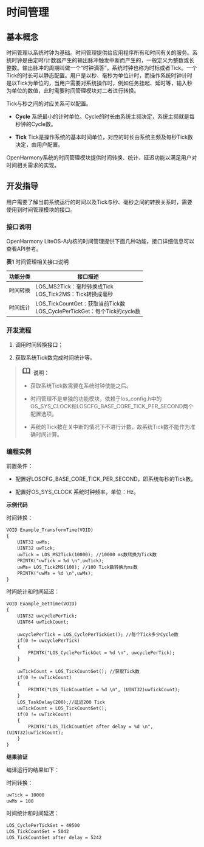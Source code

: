 # 时间管理


## 基本概念

时间管理以系统时钟为基础。时间管理提供给应用程序所有和时间有关的服务。系统时钟是由定时/计数器产生的输出脉冲触发中断而产生的，一般定义为整数或长整数。输出脉冲的周期叫做一个“时钟滴答”。系统时钟也称为时标或者Tick。一个Tick的时长可以静态配置。用户是以秒、毫秒为单位计时，而操作系统时钟计时是以Tick为单位的，当用户需要对系统操作时，例如任务挂起、延时等，输入秒为单位的数值，此时需要时间管理模块对二者进行转换。

Tick与秒之间的对应关系可以配置。

- **Cycle**
  系统最小的计时单位。Cycle的时长由系统主频决定，系统主频就是每秒钟的Cycle数。

- **Tick**
  Tick是操作系统的基本时间单位，对应的时长由系统主频及每秒Tick数决定，由用户配置。

OpenHarmony系统的时间管理模块提供时间转换、统计、延迟功能以满足用户对时间相关需求的实现。


## 开发指导

用户需要了解当前系统运行的时间以及Tick与秒、毫秒之间的转换关系时，需要使用到时间管理模块的接口。


### 接口说明

OpenHarmony LiteOS-A内核的时间管理提供下面几种功能，接口详细信息可以查看API参考。

  **表1** 时间管理相关接口说明

| 功能分类 | 接口描述 | 
| -------- | -------- |
| 时间转换 | LOS_MS2Tick：毫秒转换成Tick<br/>LOS_Tick2MS：Tick转换成毫秒 | 
| 时间统计 | LOS_TickCountGet：获取当前Tick数<br/>LOS_CyclePerTickGet：每个Tick的cycle数 | 


### 开发流程

1. 调用时间转换接口；

2. 获取系统Tick数完成时间统计等。

> ![icon-note.gif](public_sys-resources/icon-note.gif) **说明：**
> - 获取系统Tick数需要在系统时钟使能之后。
> 
> - 时间管理不是单独的功能模块，依赖于los_config.h中的OS_SYS_CLOCK和LOSCFG_BASE_CORE_TICK_PER_SECOND两个配置选项。
> 
> - 系统的Tick数在关中断的情况下不进行计数，故系统Tick数不能作为准确时间计算。


### 编程实例

前置条件：

- 配置好LOSCFG_BASE_CORE_TICK_PER_SECOND，即系统每秒的Tick数。

- 配置好OS_SYS_CLOCK 系统时钟频率，单位：Hz。

**示例代码**

  时间转换：
  
```
VOID Example_TransformTime(VOID)
{
    UINT32 uwMs;
    UINT32 uwTick;
    uwTick = LOS_MS2Tick(10000); //10000 ms数转换为Tick数
    PRINTK("uwTick = %d \n",uwTick);
    uwMs= LOS_Tick2MS(100); //100 Tick数转换为ms数
    PRINTK("uwMs = %d \n",uwMs);
}
```

时间统计和时间延迟：

  
```
VOID Example_GetTime(VOID)
{
    UINT32 uwcyclePerTick;
    UINT64 uwTickCount;

    uwcyclePerTick = LOS_CyclePerTickGet(); //每个Tick多少Cycle数
    if(0 != uwcyclePerTick)
    {
        PRINTK("LOS_CyclePerTickGet = %d \n", uwcyclePerTick);
    }

    uwTickCount = LOS_TickCountGet(); //获取Tick数
    if(0 != uwTickCount)
    {
        PRINTK("LOS_TickCountGet = %d \n", (UINT32)uwTickCount);
    }
    LOS_TaskDelay(200);//延迟200 Tick
    uwTickCount = LOS_TickCountGet();
    if(0 != uwTickCount)
    {
        PRINTK("LOS_TickCountGet after delay = %d \n", (UINT32)uwTickCount);
    }
}
```

**结果验证**

编译运行的结果如下：

时间转换：

  
```
uwTick = 10000 
uwMs = 100
```

时间统计和时间延迟：

  
```
LOS_CyclePerTickGet = 49500 
LOS_TickCountGet = 5042
LOS_TickCountGet after delay = 5242
```

